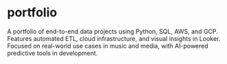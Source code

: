 # portfolio
A portfolio of end-to-end data projects using Python, SQL, AWS, and GCP. Features automated ETL, cloud infrastructure, and visual insights in Looker. Focused on real-world use cases in music and media, with AI-powered predictive tools in development.
